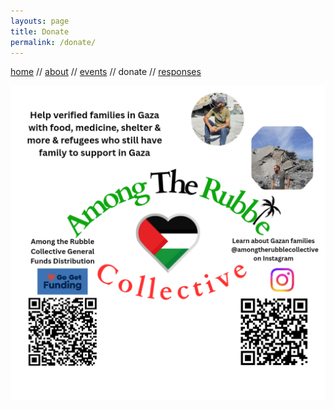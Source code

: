 ```yaml
---
layouts: page
title: Donate
permalink: /donate/
---
```


[home](./index.markdown) // [about](./about.markdown)  //  [events](./events.markdown)  //  donate  //  [responses](./responses.markdown)



![Among The Rubble flyer](/img/among-the-rubble-110125.png)